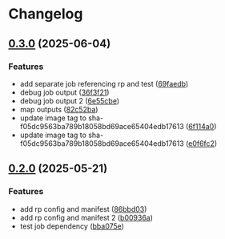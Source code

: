 # Changelog

## [0.3.0](https://github.com/jneuff/test-actions/compare/image@v0.2.0...image@v0.3.0) (2025-06-04)


### Features

* add separate job referencing rp and test ([69faedb](https://github.com/jneuff/test-actions/commit/69faedb11cde786ca759b404c79cf22da6dc2e95))
* debug job output ([36f3f21](https://github.com/jneuff/test-actions/commit/36f3f21000f448552d08c581bbe2f0bd0e083a1d))
* debug job output 2 ([6e55cbe](https://github.com/jneuff/test-actions/commit/6e55cbec00979678247b474c4d7f553e1fb0bdc4))
* map outputs ([82c52ba](https://github.com/jneuff/test-actions/commit/82c52ba45d2b60756bf7fa25be57b13b650d2e91))
* update image tag to sha-f05dc9563ba789b18058bd69ace65404edb17613 ([6f114a0](https://github.com/jneuff/test-actions/commit/6f114a0f22b214add4e038b259827209f126cf15))
* update image tag to sha-f05dc9563ba789b18058bd69ace65404edb17613 ([e0f6fc2](https://github.com/jneuff/test-actions/commit/e0f6fc212271db9ebce77afbb046b831e3897f0d))

## [0.2.0](https://github.com/jneuff/test-actions/compare/image@v0.1.0...image@v0.2.0) (2025-05-21)


### Features

* add rp config and manifest ([86bbd03](https://github.com/jneuff/test-actions/commit/86bbd0387e732709824fcdb90602101c1d3958aa))
* add rp config and manifest 2 ([b00936a](https://github.com/jneuff/test-actions/commit/b00936acbd449c153ebde77639280816a9cb4e36))
* test job dependency ([bba075e](https://github.com/jneuff/test-actions/commit/bba075e572a54175d2b383b7c2fc84e2afba9010))
